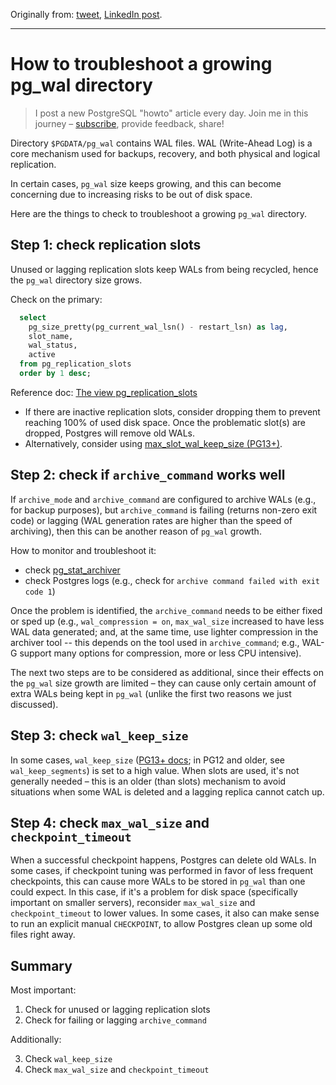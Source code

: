 Originally from: [tweet](https://twitter.com/samokhvalov/status/1717773398586298703), [LinkedIn post]().

---

# How to troubleshoot a growing pg_wal directory

> I post a new PostgreSQL "howto" article every day. Join me in this
> journey – [subscribe](https://twitter.com/samokhvalov/), provide feedback, share!

Directory `$PGDATA/pg_wal` contains WAL files. WAL (Write-Ahead Log) is a core mechanism used for backups, recovery, and
both physical and logical replication.

In certain cases, `pg_wal` size keeps growing, and this can become concerning due to increasing risks to be out of disk
space.

Here are the things to check to troubleshoot a growing `pg_wal` directory.

## Step 1: check replication slots

Unused or lagging replication slots keep WALs from being recycled, hence the `pg_wal` directory size grows.

Check on the primary:

```sql
  select
    pg_size_pretty(pg_current_wal_lsn() - restart_lsn) as lag,
    slot_name,
    wal_status,
    active
  from pg_replication_slots
  order by 1 desc;
```

Reference doc: [The view pg_replication_slots](https://postgresql.org/docs/current/view-pg-replication-slots.html)

- If there are inactive replication slots, consider dropping them to prevent reaching 100% of used disk space. Once the
  problematic slot(s) are dropped, Postgres will remove old WALs.
- Alternatively, consider using
  [max_slot_wal_keep_size (PG13+)](https://postgresqlco.nf/doc/en/param/max_slot_wal_keep_size/).

## Step 2: check if `archive_command` works well

If `archive_mode` and `archive_command` are configured to archive WALs (e.g., for backup purposes), but
`archive_command` is failing (returns non-zero exit code) or lagging (WAL generation rates are higher than the speed of
archiving), then this can be another reason of `pg_wal` growth.

How to monitor and troubleshoot it:

- check [pg_stat_archiver](https://postgresql.org/docs/current/monitoring-stats.html#MONITORING-PG-STAT-ARCHIVER-VIEW)
- check Postgres logs (e.g., check for `archive command failed with exit code 1`)

Once the problem is identified, the `archive_command` needs to be either fixed or sped up (e.g., `wal_compression = on`,
`max_wal_size` increased to have less WAL data generated; and, at the same time, use lighter compression in the archiver
tool -- this depends on the tool used in `archive_command`; e.g., WAL-G support many options for compression, more or
less CPU intensive).

The next two steps are to be considered as additional, since their effects on the `pg_wal` size growth are limited –
they can cause only certain amount of extra WALs being kept in `pg_wal`
(unlike the first two reasons we just discussed).

## Step 3: check `wal_keep_size`

In some cases, `wal_keep_size` ([PG13+ docs](https://postgresqlco.nf/doc/en/param/wal_keep_size/); in PG12 and older,
see `wal_keep_segments`) is set to a high value. When slots are used, it's not generally needed – this is an older (than
slots) mechanism to avoid situations when some WAL is deleted and a lagging replica cannot catch up.

## Step 4: check `max_wal_size` and `checkpoint_timeout`

When a successful checkpoint happens, Postgres can delete old WALs. In some cases, if checkpoint tuning was performed in
favor of less frequent checkpoints, this can cause more WALs to be stored in `pg_wal` than one could expect. In this
case, if it's a problem for disk space (specifically important on smaller servers), reconsider `max_wal_size` and
`checkpoint_timeout` to lower values. In some cases, it also can make sense to run an explicit manual `CHECKPOINT`, to
allow Postgres clean up some old files right away.

## Summary

Most important:

1. Check for unused or lagging replication slots
2. Check for failing or lagging `archive_command`

Additionally:

3. Check `wal_keep_size`
4. Check `max_wal_size` and `checkpoint_timeout`
